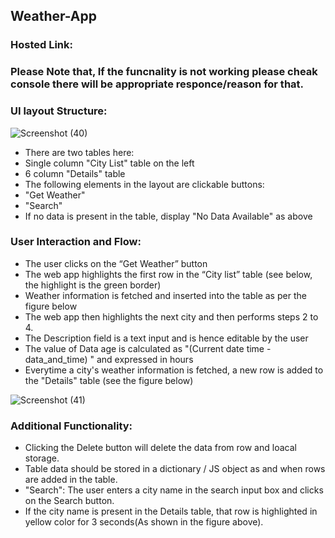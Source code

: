 ## Weather-App

### Hosted Link:

### Please Note that, If the funcnality is not working please cheak console there will be appropriate responce/reason for that.

### UI layout Structure:

![Screenshot (40)](https://user-images.githubusercontent.com/96884049/211297347-014a243e-9e81-4646-bf28-75347a84e124.png)


- There are two tables here:
- Single column "City List" table on the left
- 6 column "Details" table
- The following elements in the layout are clickable buttons:
- "Get Weather"
- "Search"
- If no data is present in the table, display "No Data Available" as above


### User Interaction and Flow:
- The user clicks on the “Get Weather” button
- The web app highlights the first row in the “City list” table (see below, the highlight
is the green border)
- Weather information is fetched and inserted into the table as per the figure below
- The web app then highlights the next city and then performs steps 2 to 4.
- The Description field is a text input and is hence editable by the user
- The value of Data age is calculated as "(Current date time - data_and_time) " and
expressed in hours
- Everytime a city's weather information is fetched, a new row is added to the
"Details" table (see the figure below)

![Screenshot (41)](https://user-images.githubusercontent.com/96884049/211297706-e4a7a33b-a969-476f-b62f-a4e3f3531d74.png)


### Additional Functionality:
- Clicking the Delete button will delete the data from row and loacal storage.
- Table data should be stored in a dictionary / JS object as and when rows are
added in the table.
- "Search": The user enters a city name in the search input box and clicks on the
Search button. 
- If the city name is present in the Details table, that row is
highlighted in yellow color for 3 seconds(As shown in the figure above).
